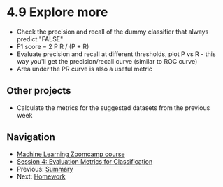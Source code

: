 # 4.9 Explore more

* Check the precision and recall of the dummy classifier that always predict "FALSE"
* F1 score = 2 P R / (P + R)
* Evaluate precision and recall at different thresholds, plot P vs R - this way you'll get the precision/recall curve (similar to ROC curve)
* Area under the PR curve is also a useful metric

## Other projects

* Calculate the metrics for the suggested datasets from the previous week

## Navigation

* [Machine Learning Zoomcamp course](../)
* [Session 4: Evaluation Metrics for Classification](./)
* Previous: [Summary](08-summary.md)
* Next: [Homework](homework.md)
